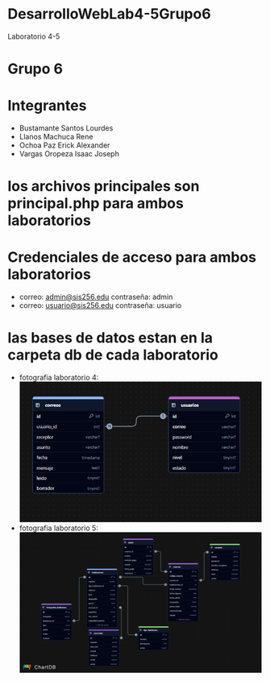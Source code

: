 # DesarrolloWebLab4-5Grupo6
Laboratorio 4-5
# Grupo 6
# Integrantes
- Bustamante Santos Lourdes
- Llanos Machuca Rene
- Ochoa Paz Erick Alexander
- Vargas Oropeza Isaac Joseph


# los archivos principales son principal.php para ambos laboratorios

# Credenciales de acceso para ambos laboratorios
- correo: admin@sis256.edu contraseña: admin
- correo: usuario@sis256.edu contraseña: usuario

# las bases de datos estan en la carpeta db de cada laboratorio 
- fotografia laboratorio 4: 
![Laboratorio 4](Laboratorio%204/bd/diagrama.png)
- fotografia laboratorio 5: 
![Laboratorio 5](Laboratorio%205/BD/diagrama.png)



